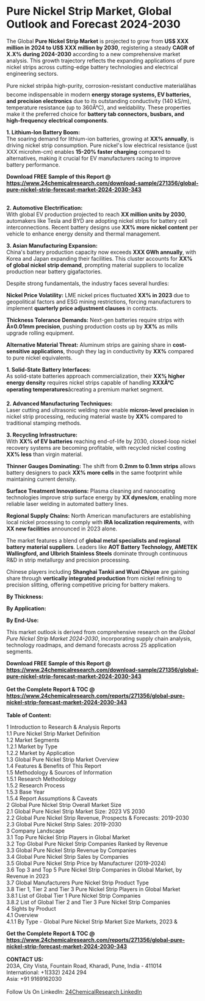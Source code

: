 <h1>Pure Nickel Strip Market, Global Outlook and Forecast 2024-2030</h1><p>The Global <strong>Pure Nickel Strip Market</strong> is projected to grow from <strong>US$ XXX million in 2024 to US$ XXX million by 2030</strong>, registering a steady <strong>CAGR of X.X% during 2024-2030</strong> according to a new comprehensive market analysis. This growth trajectory reflects the expanding applications of pure nickel strips across cutting-edge battery technologies and electrical engineering sectors.</p><p>Pure nickel stripâa high-purity, corrosion-resistant conductive materialâhas become indispensable in modern <strong>energy storage systems, EV batteries, and precision electronics</strong> due to its outstanding conductivity (140 kS/m), temperature resistance (up to 360Â°C), and weldability. These properties make it the preferred choice for <strong>battery tab connectors, busbars, and high-frequency electrical components</strong>.</p><p><strong>1. Lithium-Ion Battery Boom:</strong><br>
The soaring demand for lithium-ion batteries, growing at <strong>XX% annually</strong>, is driving nickel strip consumption. Pure nickel's low electrical resistance (just XXX microhm-cm) enables <strong>15-20% faster charging</strong> compared to alternatives, making it crucial for EV manufacturers racing to improve battery performance.</p><div><b>Download FREE Sample of this Report @ 
            <a href="https://www.24chemicalresearch.com/download-sample/271356/global-pure-nickel-strip-forecast-market-2024-2030-343">
            https://www.24chemicalresearch.com/download-sample/271356/global-pure-nickel-strip-forecast-market-2024-2030-343</a></b></div><br><p><strong>2. Automotive Electrification:</strong><br>
With global EV production projected to reach <strong>XX million units by 2030</strong>, automakers like Tesla and BYD are adopting nickel strips for battery cell interconnections. Recent battery designs use <strong>XX% more nickel content</strong> per vehicle to enhance energy density and thermal management.</p><p><strong>3. Asian Manufacturing Expansion:</strong><br>
China's battery production capacity now exceeds <strong>XXX GWh annually</strong>, with Korea and Japan expanding their facilities. This cluster accounts for <strong>XX% of global nickel strip demand</strong>, prompting material suppliers to localize production near battery gigafactories.</p><p>Despite strong fundamentals, the industry faces several hurdles:</p><p><strong>Nickel Price Volatility:</strong> LME nickel prices fluctuated <strong>XX% in 2023</strong> due to geopolitical factors and ESG mining restrictions, forcing manufacturers to implement <strong>quarterly price adjustment clauses</strong> in contracts.</p><p><strong>Thickness Tolerance Demands:</strong> Next-gen batteries require strips with <strong>Â±0.01mm precision</strong>, pushing production costs up by <strong>XX%</strong> as mills upgrade rolling equipment.</p><p><strong>Alternative Material Threat:</strong> Aluminum strips are gaining share in <strong>cost-sensitive applications</strong>, though they lag in conductivity by <strong>XX%</strong> compared to pure nickel equivalents.</p><p><strong>1. Solid-State Battery Interfaces:</strong><br>
As solid-state batteries approach commercialization, their <strong>XX% higher energy density</strong> requires nickel strips capable of handling <strong>XXXÂ°C operating temperatures</strong>âcreating a premium market segment.</p><p><strong>2. Advanced Manufacturing Techniques:</strong><br>
Laser cutting and ultrasonic welding now enable <strong>micron-level precision</strong> in nickel strip processing, reducing material waste by <strong>XX%</strong> compared to traditional stamping methods.</p><p><strong>3. Recycling Infrastructure:</strong><br>
With <strong>XX% of EV batteries</strong> reaching end-of-life by 2030, closed-loop nickel recovery systems are becoming profitable, with recycled nickel costing <strong>XX% less</strong> than virgin material.</p><p><strong>Thinner Gauges Dominating:</strong> The shift from <strong>0.2mm to 0.1mm strips</strong> allows battery designers to pack <strong>XX% more cells</strong> in the same footprint while maintaining current density.</p><p><strong>Surface Treatment Innovations:</strong> Plasma cleaning and nanocoating technologies improve strip surface energy by <strong>XX dynes/cm</strong>, enabling more reliable laser welding in automated battery lines.</p><p><strong>Regional Supply Chains:</strong> North American manufacturers are establishing local nickel processing to comply with <strong>IRA localization requirements</strong>, with <strong>XX new facilities</strong> announced in 2023 alone.</p><p>The market features a blend of <strong>global metal specialists and regional battery material suppliers</strong>. Leaders like <strong>AOT Battery Technology, AMETEK Wallingford, and Ulbrich Stainless Steels</strong> dominate through continuous R&amp;D in strip metallurgy and precision processing.</p><p>Chinese players including <strong>Shanghai Tankii and Wuxi Chiyue</strong> are gaining share through <strong>vertically integrated production</strong> from nickel refining to precision slitting, offering competitive pricing for battery makers.</p><p><strong>By Thickness:</strong></p><p><strong>By Application:</strong></p><p><strong>By End-Use:</strong></p><p>This market outlook is derived from comprehensive research on the <em>Global Pure Nickel Strip Market 2024-2030</em>, incorporating supply chain analysis, technology roadmaps, and demand forecasts across 25 application segments.</p><div><b>Download FREE Sample of this Report @ 
            <a href="https://www.24chemicalresearch.com/download-sample/271356/global-pure-nickel-strip-forecast-market-2024-2030-343">
            https://www.24chemicalresearch.com/download-sample/271356/global-pure-nickel-strip-forecast-market-2024-2030-343</a></b></div><br><div><b>Get the Complete Report & TOC @ 
            <a href="https://www.24chemicalresearch.com/reports/271356/global-pure-nickel-strip-forecast-market-2024-2030-343">
            https://www.24chemicalresearch.com/reports/271356/global-pure-nickel-strip-forecast-market-2024-2030-343</a></b></div><br>
            <b>Table of Content:</b><p>1 Introduction to Research & Analysis Reports<br />
    1.1 Pure Nickel Strip Market Definition<br />
    1.2 Market Segments<br />
        1.2.1 Market by Type<br />
        1.2.2 Market by Application<br />
    1.3 Global Pure Nickel Strip Market Overview<br />
    1.4 Features & Benefits of This Report<br />
    1.5 Methodology & Sources of Information<br />
        1.5.1 Research Methodology<br />
        1.5.2 Research Process<br />
        1.5.3 Base Year<br />
        1.5.4 Report Assumptions & Caveats<br />
2 Global Pure Nickel Strip Overall Market Size<br />
    2.1 Global Pure Nickel Strip Market Size: 2023 VS 2030<br />
    2.2 Global Pure Nickel Strip Revenue, Prospects & Forecasts: 2019-2030<br />
    2.3 Global Pure Nickel Strip Sales: 2019-2030<br />
3 Company Landscape<br />
    3.1 Top Pure Nickel Strip Players in Global Market<br />
    3.2 Top Global Pure Nickel Strip Companies Ranked by Revenue<br />
    3.3 Global Pure Nickel Strip Revenue by Companies<br />
    3.4 Global Pure Nickel Strip Sales by Companies<br />
    3.5 Global Pure Nickel Strip Price by Manufacturer (2019-2024)<br />
    3.6 Top 3 and Top 5 Pure Nickel Strip Companies in Global Market, by Revenue in 2023<br />
    3.7 Global Manufacturers Pure Nickel Strip Product Type<br />
    3.8 Tier 1, Tier 2 and Tier 3 Pure Nickel Strip Players in Global Market<br />
        3.8.1 List of Global Tier 1 Pure Nickel Strip Companies<br />
        3.8.2 List of Global Tier 2 and Tier 3 Pure Nickel Strip Companies<br />
4 Sights by Product<br />
    4.1 Overview<br />
        4.1.1 By Type - Global Pure Nickel Strip Market Size Markets, 2023 &</p><div><b>Get the Complete Report & TOC @ 
            <a href="https://www.24chemicalresearch.com/reports/271356/global-pure-nickel-strip-forecast-market-2024-2030-343">
            https://www.24chemicalresearch.com/reports/271356/global-pure-nickel-strip-forecast-market-2024-2030-343</a></b></div><br><b>CONTACT US:</b><br>
            203A, City Vista, Fountain Road, Kharadi, Pune, India - 411014<br>
            International: +1(332) 2424 294<br>
            Asia: +91 9169162030 <br><br>
            Follow Us On LinkedIn: <a href="https://www.linkedin.com/company/24chemicalresearch/">24ChemicalResearch LinkedIn</a>